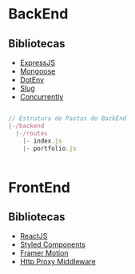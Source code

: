 # BackEnd

## Bibliotecas

* [ExpressJS]()
* [Mongoose]()
* [DotEnv]()
* [Slug]()
* [Concurrently]()

```javascript

// Estrutura de Pastas do BackEnd
|-/backend
  |-/routes
    |- index.js
    |- portfolio.js



```

# FrontEnd

## Bibliotecas

* [ReactJS]()
* [Styled Components]()
* [Framer Motion]()
* [Http Proxy Middleware]()

